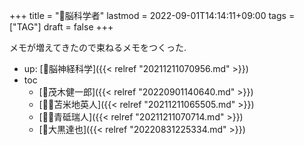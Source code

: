 +++
title = "🔖脳科学者"
lastmod = 2022-09-01T14:14:11+09:00
tags = ["TAG"]
draft = false
+++

メモが増えてきたので束ねるメモをつくった.

-   up: [🔖脳神経科学]({{< relref "20211211070956.md" >}})
-   toc
    -   [👨茂木健一郎]({{< relref "20220901140640.md" >}})
    -   [🤵🏽苫米地英人]({{< relref "20211211065505.md" >}})
    -   [🤵🏽青砥瑞人]({{< relref "20211211070714.md" >}})
    -   [👨大黒達也]({{< relref "20220831225334.md" >}})
